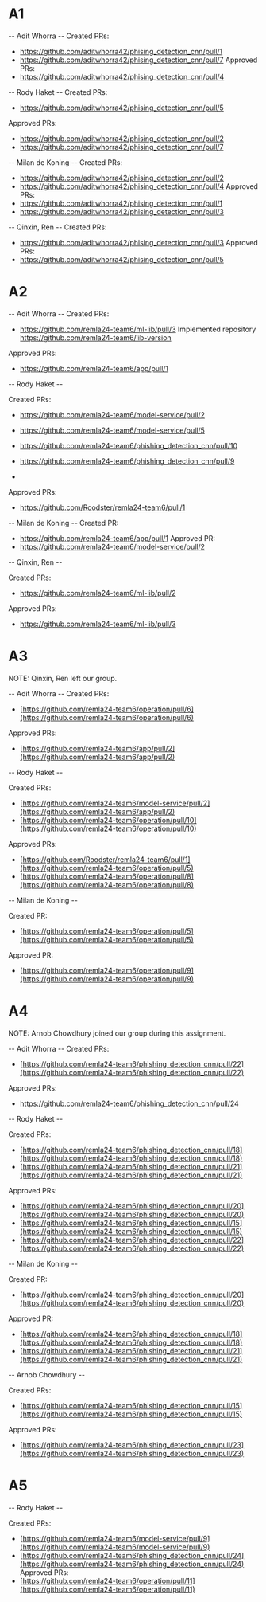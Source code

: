 # A1

-- Adit Whorra -- 
Created PRs:
- https://github.com/aditwhorra42/phising_detection_cnn/pull/1
- https://github.com/aditwhorra42/phising_detection_cnn/pull/7
Approved PRs:
- https://github.com/aditwhorra42/phising_detection_cnn/pull/4


-- Rody Haket --
Created PRs: 
- https://github.com/aditwhorra42/phising_detection_cnn/pull/5

Approved PRs:
- https://github.com/aditwhorra42/phising_detection_cnn/pull/2
- https://github.com/aditwhorra42/phising_detection_cnn/pull/7

-- Milan de Koning --
Created PRs:
- https://github.com/aditwhorra42/phising_detection_cnn/pull/2
- https://github.com/aditwhorra42/phising_detection_cnn/pull/4
Approved PRs:
- https://github.com/aditwhorra42/phising_detection_cnn/pull/1
- https://github.com/aditwhorra42/phising_detection_cnn/pull/3

-- Qinxin, Ren -- 
Created PRs:
- https://github.com/aditwhorra42/phising_detection_cnn/pull/3
Approved PRs:
- https://github.com/aditwhorra42/phising_detection_cnn/pull/5


# A2
-- Adit Whorra -- 
Created PRs:
- https://github.com/remla24-team6/ml-lib/pull/3
Implemented repository https://github.com/remla24-team6/lib-version
  
Approved PRs:
- https://github.com/remla24-team6/app/pull/1

-- Rody Haket --

Created PRs:
- https://github.com/remla24-team6/model-service/pull/2
- https://github.com/remla24-team6/model-service/pull/5
- https://github.com/remla24-team6/phishing_detection_cnn/pull/10
- https://github.com/remla24-team6/phishing_detection_cnn/pull/9

- 
Approved PRs:
- https://github.com/Roodster/remla24-team6/pull/1

-- Milan de Koning --
Created PR:
- https://github.com/remla24-team6/app/pull/1
Approved PR:
- https://github.com/remla24-team6/model-service/pull/2

-- Qinxin, Ren -- 

Created PRs:
- https://github.com/remla24-team6/ml-lib/pull/2

Approved PRs:
- https://github.com/remla24-team6/ml-lib/pull/3


# A3

NOTE: Qinxin, Ren left our group.

-- Adit Whorra -- 
Created PRs:
- [https://github.com/remla24-team6/operation/pull/6](https://github.com/remla24-team6/operation/pull/6)


Approved PRs:
- [https://github.com/remla24-team6/app/pull/2](https://github.com/remla24-team6/app/pull/2)


-- Rody Haket --

Created PRs:
- [https://github.com/remla24-team6/model-service/pull/2](https://github.com/remla24-team6/app/pull/2)
- [https://github.com/remla24-team6/operation/pull/10](https://github.com/remla24-team6/operation/pull/10)

Approved PRs:
- [https://github.com/Roodster/remla24-team6/pull/1](https://github.com/remla24-team6/operation/pull/5)
- [https://github.com/remla24-team6/operation/pull/8](https://github.com/remla24-team6/operation/pull/8)

-- Milan de Koning --

Created PR:
- [https://github.com/remla24-team6/operation/pull/5](https://github.com/remla24-team6/operation/pull/5)

  
Approved PR:
- [https://github.com/remla24-team6/operation/pull/9](https://github.com/remla24-team6/operation/pull/9)




# A4 

NOTE: Arnob Chowdhury joined our group during this assignment.

-- Adit Whorra -- 
Created PRs:
- [https://github.com/remla24-team6/phishing_detection_cnn/pull/22](https://github.com/remla24-team6/phishing_detection_cnn/pull/22)


Approved PRs:
- https://github.com/remla24-team6/phishing_detection_cnn/pull/24

-- Rody Haket --

Created PRs:
- [https://github.com/remla24-team6/phishing_detection_cnn/pull/18](https://github.com/remla24-team6/phishing_detection_cnn/pull/18)
- [https://github.com/remla24-team6/phishing_detection_cnn/pull/21](https://github.com/remla24-team6/phishing_detection_cnn/pull/21)

Approved PRs:
- [https://github.com/remla24-team6/phishing_detection_cnn/pull/20](https://github.com/remla24-team6/phishing_detection_cnn/pull/20)
- [https://github.com/remla24-team6/phishing_detection_cnn/pull/15](https://github.com/remla24-team6/phishing_detection_cnn/pull/15)
- [https://github.com/remla24-team6/phishing_detection_cnn/pull/22](https://github.com/remla24-team6/phishing_detection_cnn/pull/22)


-- Milan de Koning --

Created PR:
- [https://github.com/remla24-team6/phishing_detection_cnn/pull/20](https://github.com/remla24-team6/phishing_detection_cnn/pull/20)
  
Approved PR:
- [https://github.com/remla24-team6/phishing_detection_cnn/pull/18](https://github.com/remla24-team6/phishing_detection_cnn/pull/18)
- [https://github.com/remla24-team6/phishing_detection_cnn/pull/21](https://github.com/remla24-team6/phishing_detection_cnn/pull/21)

-- Arnob Chowdhury  --

Created PRs:
- [https://github.com/remla24-team6/phishing_detection_cnn/pull/15](https://github.com/remla24-team6/phishing_detection_cnn/pull/15)

Approved PRs:
- [https://github.com/remla24-team6/phishing_detection_cnn/pull/23](https://github.com/remla24-team6/phishing_detection_cnn/pull/23)



# A5


-- Rody Haket --

Created PRs:
- [https://github.com/remla24-team6/model-service/pull/9](https://github.com/remla24-team6/model-service/pull/9)
- [https://github.com/remla24-team6/phishing_detection_cnn/pull/24](https://github.com/remla24-team6/phishing_detection_cnn/pull/24)
Approved PRs:
- [https://github.com/remla24-team6/operation/pull/11](https://github.com/remla24-team6/operation/pull/11)







